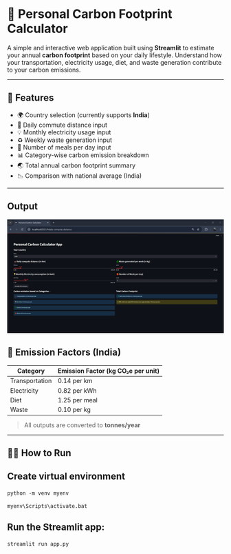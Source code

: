 # 🌱 Personal Carbon Footprint Calculator

A simple and interactive web application built using **Streamlit** to estimate your annual **carbon footprint** based on your daily lifestyle. Understand how your transportation, electricity usage, diet, and waste generation contribute to your carbon emissions.

---

## 🚀 Features

- 🌍 Country selection (currently supports **India**)
- 🚗 Daily commute distance input
- 💡 Monthly electricity usage input
- ♻️ Weekly waste generation input
- 🍎 Number of meals per day input
- 📊 Category-wise carbon emission breakdown
- 🌏 Total annual carbon footprint summary
- 📉 Comparison with national average (India)

---
## Output

![alt text](image.png)

## 🧮 Emission Factors (India)

| Category        | Emission Factor (kg CO₂e per unit) |
|----------------|-------------------------------------|
| Transportation | 0.14 per km                         |
| Electricity    | 0.82 per kWh                        |
| Diet           | 1.25 per meal                       |
| Waste          | 0.10 per kg                         |

> All outputs are converted to **tonnes/year**

---

## 🧑‍💻 How to Run

## Create virtual environment
```
python -m venv myenv
```
```
myenv\Scripts\activate.bat
```
## Run the Streamlit app:
```
streamlit run app.py
```

